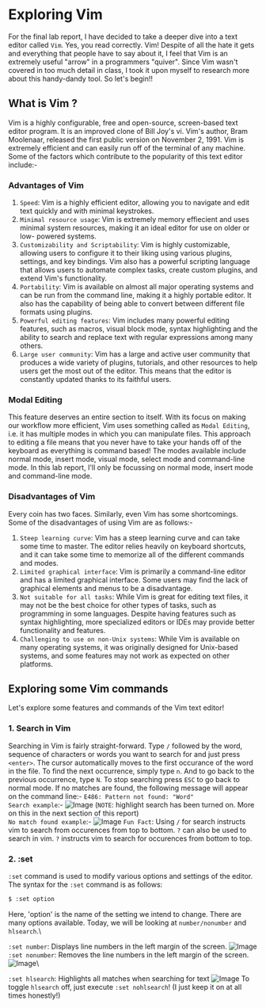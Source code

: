 # Exploring Vim
For the final lab report, I have decided to take a deeper dive into a text editor called `Vim`. Yes, you read correctly. Vim! Despite of all the hate it gets and everything that people have to say about it, I feel that Vim is an extremely useful "arrow" in a programmers "quiver". Since Vim wasn't covered in too much detail in class, I took it upon myself to research more about this handy-dandy tool. So let's begin!!
## What is Vim ?
Vim is a highly configurable, free and open-source, screen-based text editor program. It is an improved clone of Bill Joy's vi. Vim's author, Bram Moolenaar, released the first public version on November 2, 1991. Vim is extremely efficient and can easily run off of the terminal of any machine.
Some of the factors which contribute to the popularity of this text editor include:-
### Advantages of Vim
1. `Speed`: Vim is a highly efficient editor, allowing you to navigate and edit text quickly and with minimal keystrokes.
2. `Minimal resource usage`: Vim is extremely memory effiecient and uses minimal system resources, making it an ideal editor for use on older or low-              powered systems.
3. `Customizability and Scriptability`: Vim is highly customizable, allowing users to configure it to their liking using various plugins, settings, and                      key bindings. Vim also has a powerful scripting language that allows users to automate complex tasks, create custom plugins, and extend Vim's functionality.
4. `Portability`: Vim is available on almost all major operating systems and can be run from the command line, making it a highly portable editor. It also has the capability of being able to convert between different file formats using plugins. 
5. `Powerful editing features`: Vim includes many powerful editing features, such as macros, visual block mode, syntax highlighting and the ability to search and replace text with regular expressions among many others.
6. `Large user community`: Vim has a large and active user community that produces a wide variety of plugins, tutorials, and other resources to help users get the most out of the editor. This means that the editor is constantly updated thanks to its faithful users.
### Modal Editing
This feature deserves an entire section to itself. With its focus on making our workflow more efficient, Vim uses something called as `Modal Editing`, i.e. it has multiple modes in which you can manipulate files. This approach to editing a file means that you never have to take your hands off of the keyboard as everything is command based! The modes available include normal mode, insert mode, visual mode, select mode and command-line mode. In this lab report, I'll only be focussing on normal mode, insert mode and command-line mode.
### Disadvantages of Vim
Every coin has two faces. Similarly, even Vim has some shortcomings. Some of the disadvantages of using Vim are as follows:-
1. `Steep learning curve`: Vim has a steep learning curve and can take some time to master. The editor relies heavily on keyboard shortcuts, and it can take some time to memorize all of the different commands and modes.
2. `Limited graphical interface`: Vim is primarily a command-line editor and has a limited graphical interface. Some users may find the lack of graphical elements and menus to be a disadvantage.
3. `Not suitable for all tasks`: While Vim is great for editing text files, it may not be the best choice for other types of tasks, such as programming in some languages. Despite having features such as syntax highlighting, more specialized editors or IDEs may provide better functionality and features.
4. `Challenging to use on non-Unix systems`: While Vim is available on many operating systems, it was originally designed for Unix-based systems, and some features may not work as expected on other platforms.
## Exploring some Vim commands
Let's explore some features and commands of the Vim text editor!
### 1. Search in Vim
Searching in Vim is fairly straight-forward. Type `/` followed by the word, sequence of characters or words you want to search for and just press `<enter>`. The cursor automatically moves to the first occurance of the word in the file. To find the next occurrence, simply type `n`. And to go back to the previous occurrence, type `N`. To stop searching press `ESC` to go back to normal mode. If no matches are found, the following message will appear on the command line:-
`E486: Pattern not found: "Word"`\
`Search example`:-
![Image](L1.jpg)
(`NOTE`: highlight search has been turned on. More on this in the next section of this report)\
`No match found example`:-
![Image](L2.jpg)
`Fun Fact`: Using `/` for search instructs vim to search from occurences from top to bottom. `?` can also be used to search in vim. `?` instructs vim to search for occurences from bottom to top.
### 2. :set
`:set` command is used to modify various options and settings of the editor. The syntax for the `:set` command is as follows:
```bash
$ :set option
```
Here, 'option' is the name of the setting we intend to change.
There are many options available. Today, we will be looking at `number/nonumber` and `hlsearch`.\

`:set number`: Displays line numbers in the left margin of the screen.
![Image](L3.jpg)
`:set nonumber`: Removes the line numbers in the left margin of the screen.
![Image](L4.jpg)\

`:set hlsearch`: Highlights all matches when searching for text
![Image](L5.jpg)
To toggle `hlsearch` off, just execute `:set nohlsearch`! (I just keep it on at all times honestly!)
